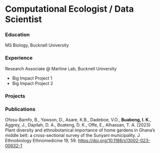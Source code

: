 # Computational Ecologist / Data Scientist

### Education
MS Biology, Bucknell University

### Experience
Research Associate @ Martine Lab, Bucknell University
- Big Impact Project 1
- Big Impact Project 2

### Projects

### Publications
Ofosu-Bamfo, B., Yawson, D., Asare, K.B., Dadeboe, V.O., **Buabeng, I. K.**, Aggrey, J., Dapilah, D. A., Boateng, D. K., Offe, E., Alhassan, T. A. (2023) Plant diversity and ethnobotanical importance of home gardens in Ghana’s middle belt: a cross-sectional survey of the Sunyani municipality. J Ethnobiology Ethnomedicine 19, 59. https://doi.org/10.1186/s13002-023-00632-1 


